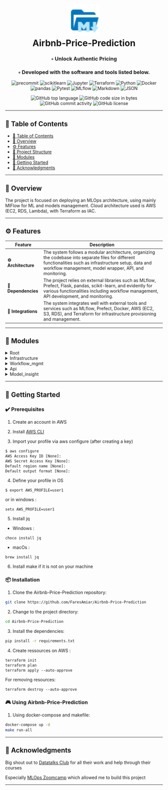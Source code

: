 <div align="center">
<h1 align="center">
<img src="https://raw.githubusercontent.com/PKief/vscode-material-icon-theme/ec559a9f6bfd399b82bb44393651661b08aaf7ba/icons/folder-markdown-open.svg" width="100" />
<br>Airbnb-Price-Prediction
</h1>
<h3>◦ Unlock Authentic Pricing</h3>
<h3>◦ Developed with the software and tools listed below.</h3>

<p align="center">
<img src="https://img.shields.io/badge/precommit-FAB040.svg?style&logo=pre-commit&logoColor=black" alt="precommit" />
<img src="https://img.shields.io/badge/scikitlearn-F7931E.svg?style&logo=scikit-learn&logoColor=white" alt="scikitlearn" />
<img src="https://img.shields.io/badge/Jupyter-F37626.svg?style&logo=Jupyter&logoColor=white" alt="Jupyter" />
<img src="https://img.shields.io/badge/Terraform-7B42BC.svg?style&logo=Terraform&logoColor=white" alt="Terraform" />
<img src="https://img.shields.io/badge/Python-3776AB.svg?style&logo=Python&logoColor=white" alt="Python" />
<img src="https://img.shields.io/badge/Docker-2496ED.svg?style&logo=Docker&logoColor=white" alt="Docker" />

<img src="https://img.shields.io/badge/pandas-150458.svg?style&logo=pandas&logoColor=white" alt="pandas" />
<img src="https://img.shields.io/badge/Pytest-0A9EDC.svg?style&logo=Pytest&logoColor=white" alt="Pytest" />
<img src="https://img.shields.io/badge/MLflow-0194E2.svg?style&logo=MLflow&logoColor=white" alt="MLflow" />
<img src="https://img.shields.io/badge/Markdown-000000.svg?style&logo=Markdown&logoColor=white" alt="Markdown" />
<img src="https://img.shields.io/badge/JSON-000000.svg?style&logo=JSON&logoColor=white" alt="JSON" />
</p>
<img src="https://img.shields.io/github/languages/top/FaresAmiar/Airbnb-Price-Prediction?style&color=5D6D7E" alt="GitHub top language" />
<img src="https://img.shields.io/github/languages/code-size/FaresAmiar/Airbnb-Price-Prediction?style&color=5D6D7E" alt="GitHub code size in bytes" />
<img src="https://img.shields.io/github/commit-activity/m/FaresAmiar/Airbnb-Price-Prediction?style&color=5D6D7E" alt="GitHub commit activity" />
<img src="https://img.shields.io/github/license/FaresAmiar/Airbnb-Price-Prediction?style&color=5D6D7E" alt="GitHub license" />
</div>

---

## 📒 Table of Contents
- [📒 Table of Contents](#-table-of-contents)
- [📍 Overview](#-overview)
- [⚙️ Features](#-features)
- [📂 Project Structure](#project-structure)
- [🧩 Modules](#modules)
- [🚀 Getting Started](#-getting-started)
- [👏 Acknowledgments](#-acknowledgments)

---


## 📍 Overview

The project is focused on deploying an MLOps architecture, using mainly MlFlow for ML and models management. Cloud architecture used is AWS (EC2, RDS, Lambda), with Terraform as IAC.

---

## ⚙️ Features

| Feature                | Description                                                                                                                                                                                               |
| ---------------------- | --------------------------------------------------------------------------------------------------------------------------------------------------------------------------------------------------------- |
| **⚙️ Architecture**     | The system follows a modular architecture, organizing the codebase into separate files for different functionalities such as infrastructure setup, data and workflow management, model wrapper, API, and monitoring. |
| **🔗 Dependencies**    | The project relies on external libraries such as MLflow, Prefect, Flask, pandas, scikit-learn, and evidently for various functionalities including workflow management, API development, and monitoring.                                                                                       |
| **🔌 Integrations**    | The system integrates well with external tools and services such as MLflow, Prefect, Docker, AWS (EC2, S3, RDS), and Terraform for infrastructure provisioning and management.                                |


---



## 🧩 Modules

<details closed><summary>Root</summary>

| File                                                                                                 | Summary                                                                                                                                                                                                              |
| ---                                                                                                  | ---                                                                                                                                                                                                                  |
| [Dockerfile](https://github.com/FaresAmiar/Airbnb-Price-Prediction/blob/main/Dockerfile)             | This code sets up a Python environment, installs the required dependencies listed in requirements.txt, copies project files and data into a working directory, and runs the runner.py script for managing workflows. |
| [Makefile](https://github.com/FaresAmiar/Airbnb-Price-Prediction/blob/main/Makefile)                 | This Makefile provides commands for starting MLflow, Prefect Server, and Prefect Agent, as well as running a Python script. It also includes a help message and an additional target for other actions.              |
| [start_mlflow.bat](https://github.com/FaresAmiar/Airbnb-Price-Prediction/blob/main/start_mlflow.bat) | This command starts an MLflow server with specified host, port, backend store, and default artifact root configurations.                                                                                             |
| [killakill.bat](https://github.com/FaresAmiar/Airbnb-Price-Prediction/blob/main/killakill.bat)       | This script kills processes using ports 5000 and 4200 using the taskkill command in Windows cmd. It then notifies the user and waits for their confirmation before exiting. It is very convenient for cleaning Prefect and MlFlow services to run new instances                                            |

</details>



<details closed><summary>Infrastructure</summary>

| File                                                                                                                                | Summary                                                                                                                                                                                                                                                 |
| ---                                                                                                                                 | ---                                                                                                                                                                                                                                                     |

| [main.tf](https://github.com/FaresAmiar/Airbnb-Price-Prediction/blob/main/infrastructure/main.tf)                                   | The code sets up AWS resources for MLOps. It provisions an S3 bucket for datasets, another S3 bucket for MLflow artifacts, an RDS instance for PostgreSQL, and an EC2 instance to execute code. Outputs provide the EC2 IP and RDS endpoint.            |


</details>

<details closed><summary>Workflow_mgmt</summary>

| File                                                                                                                             | Summary                                                                                                                                                                                                                                                                                                                                                                                     |
| ---                                                                                                                              | ---                                                                                                                                                                                                                                                                                                                                                                                         |
| [ModelWrapper.py](https://github.com/FaresAmiar/Airbnb-Price-Prediction/blob/main/workflow_mgmt/ModelWrapper.py)                 | This code defines a ModelWrapper class that extends the mlflow.pyfunc.PythonModel class. It wraps a given model and implements a predict method, which uses the wrapped model to make predictions on the input data.                                                                                                                                                                        |
| [runner.py](https://github.com/FaresAmiar/Airbnb-Price-Prediction/blob/main/workflow_mgmt/runner.py)                             | This code defines a pipeline for training and evaluating a machine learning model on the Airbnb dataset. It loads the dataset, preprocesses it, splits it into training and testing sets, transforms it, trains the model, evaluates its performance, and logs the results using MLflow. It also includes functionality for monitoring metrics and potentially triggering model retraining. |
| [model_ops.py](https://github.com/FaresAmiar/Airbnb-Price-Prediction/blob/main/workflow_mgmt/model_ops.py)                       | The code includes two functions: 1. "train_model" to train a machine learning model using specified hyperparameters and log the parameters with MLflow.2. "evaluate_model" to evaluate the trained model's performance using a specified metric function and log the result with MLflow.                                                                                                    |
| [data_ops.py](https://github.com/FaresAmiar/Airbnb-Price-Prediction/blob/main/workflow_mgmt/data_ops.py)                         | The code consists of functions to load a dataset, preprocess it by filling missing values and filtering out certain values, split the dataset into training and test sets, transform the dataset by encoding categorical variables, and extract features and target variables. It utilizes pandas, scikit-learn, and DictVectorizer.                                                        |
| [evidently_monitoring.py](https://github.com/FaresAmiar/Airbnb-Price-Prediction/blob/main/workflow_mgmt/evidently_monitoring.py) | This code includes functions for loading data and models, as well as calculating and generating reports on data drift using the package evidently. It also has a commented-out main function for running the metrics calculation. The code aims to provide analysis and insights on how the model's predictions might change over time.                                                     |

</details>

<details closed><summary>Api</summary>

| File                                                                                 | Summary                                                                                                                                                                                                                                                                                                                                                                              |
| ---                                                                                  | ---                                                                                                                                                                                                                                                                                                                                                                                  |
| [api.py](https://github.com/FaresAmiar/Airbnb-Price-Prediction/blob/main/api/api.py) | This code sets up a Flask API that uses a pre-trained machine learning model to predict outcomes based on input data. It loads the model and data vectorizer, accepts POST requests with JSON data, transforms the data using the vectorizer, runs it through the model, and returns the predictions as JSON. The API can be accessed at'0.0.0.0:5000/predict' when the code is run. |

</details>

<details closed><summary>Model_insight</summary>

| File                                                                                                                   | Summary                                                                                                                                                                            |
| ---                                                                                                                    | ---                                                                                                                                                                                |
| [EvidentlyReport.py](https://github.com/FaresAmiar/Airbnb-Price-Prediction/blob/main/model_insight/EvidentlyReport.py) | Generates a report using the Evidently library, comparing drift between train and test data for numerical and categorical features. The report is saved as an HTML file. |

</details>

---

## 🚀 Getting Started

### ✔️ Prerequisites


1. Create an account in AWS

2. Install [AWS CLI](https://docs.aws.amazon.com/fr_fr/cli/v1/userguide/install-windows.html)

3. Import your profile via aws configure (after creating a key)

```
$ aws configure
AWS Access Key ID [None]: 
AWS Secret Access Key [None]: 
Default region name [None]: 
Default output format [None]: 
```

4. Define your profile in OS

```
$ export AWS_PROFILE=user1
```

or in windows :

```
setx AWS_PROFILE=user1
```

5. Install jq

- Windows :
```
choco install jq
```

- macOs :
```
brew install jq
```

6. Install make if it is not on your machine


### 📦 Installation

1. Clone the Airbnb-Price-Prediction repository:
```sh
git clone https://github.com/FaresAmiar/Airbnb-Price-Prediction
```

2. Change to the project directory:
```sh
cd Airbnb-Price-Prediction
```

3. Install the dependencies:
```sh
pip install -r requirements.txt
```

4. Create ressources on AWS :

```
terraform init
terraform plan
terraform apply --auto-approve
```

For removing resources:
```
terraform destroy --auto-approve
```

### 🎮 Using Airbnb-Price-Prediction

1. Using docker-compose and makefile:
```sh
docker-compose up -d
make run-all
```

---


## 👏 Acknowledgments

Big shout out to [Datatalks Club](https://datatalks.club/) for all their work and help through their courses

Especially [MLOps Zoomcamp](https://github.com/DataTalksClub/mlops-zoomcamp) which allowed me to build this project




---

